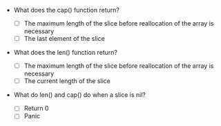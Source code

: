 - What does the cap() function return?

    - [ ] The maximum length of the slice before reallocation of the array is necessary
    - [ ] The last element of the slice

- What does the len() function return?

    - [ ] The maximum length of the slice before reallocation of the array is necessary
    - [ ] The current length of the slice

- What do len() and cap() do when a slice is nil?

    - [ ] Return 0
    - [ ] Panic